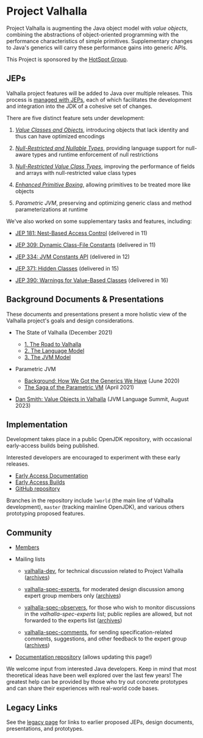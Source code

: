 # Project Valhalla

Project Valhalla is augmenting the Java object model with *value objects*,
combining the abstractions of object-oriented programming with the performance
characteristics of simple primitives. Supplementary changes to Java's generics
will carry these performance gains into generic APIs.

This Project is sponsored by the
[HotSpot Group](http://openjdk.org/groups/hotspot).

## JEPs

Valhalla project features will be added to Java over multiple releases.
This process is [managed with JEPs](https://openjdk.org/jeps/1),
each of which facilitates the development and integration into the JDK of a
cohesive set of changes.

There are five distinct feature sets under development:

1.  *[Value Classes and Objects](https://openjdk.org/jeps/401)*, introducing
    objects that lack identity and thus can have optimized encodings

2.  *[Null-Restricted and Nullable Types](https://openjdk.org/jeps/8303099)*,
    providing language support for null-aware types and runtime enforcement
    of null restrictions

4.  *[Null-Restricted Value Class Types](https://openjdk.org/jeps/8316779)*,
    improving the performance of fields and arrays with null-restricted
    value class types

5.  *[Enhanced Primitive Boxing](https://openjdk.org/jeps/402)*, allowing
    primitives to be treated more like objects

6.  *Parametric JVM*, preserving and optimizing generic class and method
    parameterizations at runtime

We've also worked on some supplementary tasks and features, including:

-   [JEP 181: Nest-Based Access Control](https://openjdk.org/jeps/181)
    (delivered in 11)

-   [JEP 309: Dynamic Class-File Constants](https://openjdk.org/jeps/309)
    (delivered in 11)

-   [JEP 334: JVM Constants API](https://openjdk.org/jeps/334)
    (delivered in 12)

-   [JEP 371: Hidden Classes](https://openjdk.org/jeps/371)
    (delivered in 15)

-   [JEP 390: Warnings for Value-Based Classes](https://openjdk.org/jeps/390)
    (delivered in 16)

## Background Documents & Presentations

These documents and presentations present a more holistic view of the Valhalla
project's goals and design considerations.

-   The State of Valhalla (December 2021)
    - [1. The Road to Valhalla](design-notes/state-of-valhalla/01-background)
    - [2. The Language Model](design-notes/state-of-valhalla/02-object-model)
    - [3. The JVM Model](design-notes/state-of-valhalla/03-vm-model)

-   Parametric JVM
    - [Background: How We Got the Generics We Have](design-notes/in-defense-of-erasure) (June 2020)
    - [The Saga of the Parametric VM](design-notes/parametric-vm/parametric-vm) (April 2021)

-   [Dan Smith: Value Objects in Valhalla](https://www.youtube.com/watch?v=a3VRwz4zbdw) (JVM Language Summit, August 2023)

## Implementation

Development takes place in a public OpenJDK repository, with occasional
early-access builds being published.

Interested developers are encouraged to experiment with these early releases.

-   [Early Access Documentation](early-access)
-   [Early Access Builds](https://jdk.java.net/valhalla/)
-   [GitHub repository](https://github.com/openjdk/valhalla)

Branches in the repository include `lworld` (the main line of Valhalla
development), `master` (tracking mainline OpenJDK), and various others
prototyping proposed features.

## Community

-   [Members](http://openjdk.org/census#valhalla)

-   Mailing lists

    -   [valhalla-dev](http://mail.openjdk.org/mailman/listinfo/valhalla-dev),
        for technical discussion related to Project Valhalla
        ([archives](http://mail.openjdk.org/pipermail/valhalla-dev/))

    -   [valhalla-spec-experts](http://mail.openjdk.org/mailman/listinfo/valhalla-spec-experts),
        for moderated design discussion among expert group members only
        ([archives](http://mail.openjdk.org/pipermail/valhalla-spec-experts/))

    -   [valhalla-spec-observers](http://mail.openjdk.org/mailman/listinfo/valhalla-spec-observers),
        for those who wish to monitor discussions in the *valhalla-spec-experts*
        list; public replies are allowed, but not forwarded to the experts list
        ([archives](http://mail.openjdk.org/pipermail/valhalla-spec-observers/))

    -   [valhalla-spec-comments](http://mail.openjdk.org/mailman/listinfo/valhalla-spec-comments),
        for sending specification-related comments, suggestions, and other
        feedback to the expert group
        ([archives](http://mail.openjdk.org/pipermail/valhalla-spec-comments/))

-   [Documentation repository](https://github.com/openjdk/valhalla-docs)
    (allows updating this page!)

We welcome input from interested Java developers. Keep in mind that most
theoretical ideas have been well explored over the last few years! The greatest
help can be provided by those who try out concrete prototypes and can share
their experiences with real-world code bases.

## Legacy Links

See the [legacy page](legacy) for links to earlier proposed JEPs, design
documents, presentations, and prototypes.
